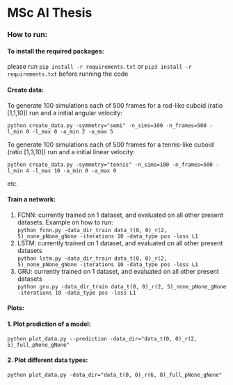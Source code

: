 # MSc AI Thesis

### How to run:
#### To install the required packages:
please run `pip install -r requirements.txt` or `pip3 install -r requirements.txt` before running the code

#### Create data:
To generate 100 simulations each of 500 frames for a rod-like cuboid (ratio [1,1,10]) run and a initial angular velocity:<br>

`python create_data.py -symmetry="semi" -n_sims=100 -n_frames=500 -l_min 0 -l_max 0 -a_min 2 -a_max 5`</br>

To generate 100 simulations each of 500 frames for a tennis-like cuboid (ratio [1,3,10]) run and a initial linear velocity:<br>

`python create_data.py -symmetry="tennis" -n_sims=100 -n_frames=500 -l_min 4 -l_max 10 -a_min 0 -a_max 0`<br>

etc.

#### Train a network:
1. FCNN: currently trained on 1 dataset, and evaluated on all other present datasets. Example on how to run:<br>
`python fcnn.py -data_dir_train data_t(0, 0)_r(2, 5)_none_pNone_gNone -iterations 10 -data_type pos -loss L1`
2. LSTM: currently trained on 1 dataset, and evaluated on all other present datasets<br>
`python lstm.py -data_dir_train data_t(0, 0)_r(2, 5)_none_pNone_gNone -iterations 10 -data_type pos -loss L1`
3. GRU: currently trained on 1 dataset, and evaluated on all other present datasets<br>
`python gru.py -data_dir_train data_t(0, 0)_r(2, 5)_none_pNone_gNone -iterations 10 -data_type pos -loss L1`


#### Plots:

#### 1. Plot prediction of a model:<br>
`python plot_data.py --prediction -data_dir="data_t(0, 0)_r(2, 5)_full_pNone_gNone"`

#### 2. Plot different data types:<br>
`python plot_data.py -data_dir="data_t(0, 0)_r(6, 8)_full_pNone_gNone"`
